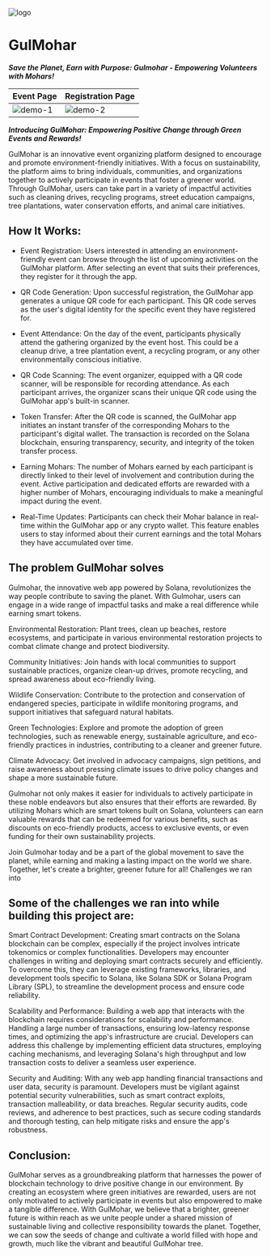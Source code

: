 ![logo](https://github.com/TriptanjanaS07/GulMohar/assets/85807431/1d011fb7-29af-4458-87f1-2edd224d62a4)

# GulMohar

***Save the Planet, Earn with Purpose: Gulmohar - Empowering Volunteers with Mohars!***

|Event Page|Registration Page|
|----------|-----------------|
| ![demo-1](https://assets.devfolio.co/hackathons/6e1fdb1f76ff4aa28f3fe89d79d9f618/projects/fa272e9e595d4065ac5bf943dadb1b19/5e5c1d60-ab5d-4d43-a470-4a0d11b5f648.jpeg) | ![demo-2](https://assets.devfolio.co/hackathons/6e1fdb1f76ff4aa28f3fe89d79d9f618/projects/fa272e9e595d4065ac5bf943dadb1b19/cf67aaf7-e35f-48b2-9ac6-0d61ea3140c0.jpeg) |

***Introducing GulMohar: Empowering Positive Change through Green Events and Rewards!***

GulMohar is an innovative event organizing platform designed to encourage and promote environment-friendly initiatives. With a focus on sustainability, the platform aims to bring individuals, communities, and organizations together to actively participate in events that foster a greener world. Through GulMohar, users can take part in a variety of impactful activities such as cleaning drives, recycling programs, street education campaigns, tree plantations, water conservation efforts, and animal care initiatives.

## How It Works:

- Event Registration: Users interested in attending an environment-friendly event can browse through the list of upcoming activities on the GulMohar platform. After selecting an event that suits their preferences, they register for it through the app.

- QR Code Generation: Upon successful registration, the GulMohar app generates a unique QR code for each participant. This QR code serves as the user's digital identity for the specific event they have registered for.

- Event Attendance: On the day of the event, participants physically attend the gathering organized by the event host. This could be a cleanup drive, a tree plantation event, a recycling program, or any other environmentally conscious initiative.

- QR Code Scanning: The event organizer, equipped with a QR code scanner, will be responsible for recording attendance. As each participant arrives, the organizer scans their unique QR code using the GulMohar app's built-in scanner.

- Token Transfer: After the QR code is scanned, the GulMohar app initiates an instant transfer of the corresponding Mohars to the participant's digital wallet. The transaction is recorded on the Solana blockchain, ensuring transparency, security, and integrity of the token transfer process.

- Earning Mohars: The number of Mohars earned by each participant is directly linked to their level of involvement and contribution during the event. Active participation and dedicated efforts are rewarded with a higher number of Mohars, encouraging individuals to make a meaningful impact during the event.

- Real-Time Updates: Participants can check their Mohar balance in real-time within the GulMohar app or any crypto wallet. This feature enables users to stay informed about their current earnings and the total Mohars they have accumulated over time.

## The problem GulMohar solves

Gulmohar, the innovative web app powered by Solana, revolutionizes the way people contribute to saving the planet. With Gulmohar, users can engage in a wide range of impactful tasks and make a real difference while earning smart tokens.

Environmental Restoration: Plant trees, clean up beaches, restore ecosystems, and participate in various environmental restoration projects to combat climate change and protect biodiversity.

Community Initiatives: Join hands with local communities to support sustainable practices, organize clean-up drives, promote recycling, and spread awareness about eco-friendly living.

Wildlife Conservation: Contribute to the protection and conservation of endangered species, participate in wildlife monitoring programs, and support initiatives that safeguard natural habitats.

Green Technologies: Explore and promote the adoption of green technologies, such as renewable energy, sustainable agriculture, and eco-friendly practices in industries, contributing to a cleaner and greener future.

Climate Advocacy: Get involved in advocacy campaigns, sign petitions, and raise awareness about pressing climate issues to drive policy changes and shape a more sustainable future.

Gulmohar not only makes it easier for individuals to actively participate in these noble endeavors but also ensures that their efforts are rewarded. By utilizing Mohars which are smart tokens built on Solana, volunteers can earn valuable rewards that can be redeemed for various benefits, such as discounts on eco-friendly products, access to exclusive events, or even funding for their own sustainability projects.

Join Gulmohar today and be a part of the global movement to save the planet, while earning and making a lasting impact on the world we share. Together, let's create a brighter, greener future for all!
Challenges we ran into

## Some of the challenges we ran into while building this project are:
Smart Contract Development: Creating smart contracts on the Solana blockchain can be complex, especially if the project involves intricate tokenomics or complex functionalities. Developers may encounter challenges in writing and deploying smart contracts securely and efficiently. To overcome this, they can leverage existing frameworks, libraries, and development tools specific to Solana, like Solana SDK or Solana Program Library (SPL), to streamline the development process and ensure code reliability.

Scalability and Performance: Building a web app that interacts with the blockchain requires considerations for scalability and performance. Handling a large number of transactions, ensuring low-latency response times, and optimizing the app's infrastructure are crucial. Developers can address this challenge by implementing efficient data structures, employing caching mechanisms, and leveraging Solana's high throughput and low transaction costs to deliver a seamless user experience.

Security and Auditing: With any web app handling financial transactions and user data, security is paramount. Developers must be vigilant against potential security vulnerabilities, such as smart contract exploits, transaction malleability, or data breaches. Regular security audits, code reviews, and adherence to best practices, such as secure coding standards and thorough testing, can help mitigate risks and ensure the app's robustness.

## Conclusion:

GulMohar serves as a groundbreaking platform that harnesses the power of blockchain technology to drive positive change in our environment. By creating an ecosystem where green initiatives are rewarded, users are not only motivated to actively participate in events but also empowered to make a tangible difference. With GulMohar, we believe that a brighter, greener future is within reach as we unite people under a shared mission of sustainable living and collective responsibility towards the planet. Together, we can sow the seeds of change and cultivate a world filled with hope and growth, much like the vibrant and beautiful GulMohar tree.
